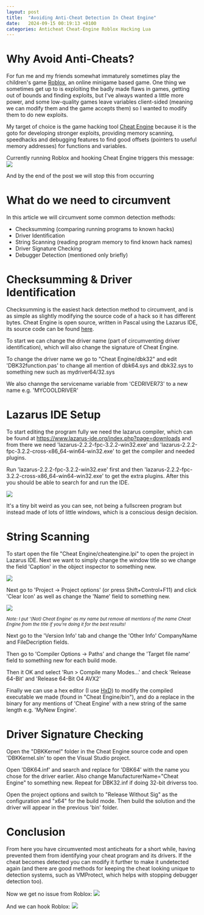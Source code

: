 ```yaml
---
layout: post
title:  "Avoiding Anti-Cheat Detection In Cheat Engine"
date:   2024-09-15 00:19:13 +0100
categories: Anticheat Cheat-Engine Roblox Hacking Lua
---
```


# Why Avoid Anti-Cheats?
For fun me and my friends somewhat immaturely sometimes play the children's game [Roblox](https://www.roblox.com/), an online minigame based game. One thing we sometimes get up to is exploiting the badly made flaws in games, getting out of bounds and finding exploits, but I've always wanted a little more power, and some low-quality games leave variables client-sided (meaning we can modify them and the game accepts them) so I wanted to modify them to do new exploits.

My target of choice is the game hacking tool [Cheat Engine](https://www.cheatengine.org/) because it is the goto for developing stronger exploits, providing memory scanning, speedhacks and debugging features to find good offsets (pointers to useful memory addresses) for functions and variables.

Currently running Roblox and hooking Cheat Engine triggers this message:
![](/images/roblox-detected.PNG)

And by the end of the post we will stop this from occurring

# What do we need to circumvent
In this article we will circumvent some common detection methods:
- Checksumming (comparing running programs to known hacks)
- Driver Identification
- String Scanning (reading program memory to find known hack names)
- Driver Signature Checking
- Debugger Detection (mentioned only briefly)

# Checksumming & Driver Identification
Checksumming is the easiest hack detection method to circumvent, and is as simple as slightly modifying the source code of a hack so it has different bytes. Cheat Engine is open source, written in Pascal using the Lazarus IDE, its source code can be found [here](https://github.com/cheat-engine/cheat-engine).

To start we can change the driver name (part of circumventing driver identification), which will also change the signature of Cheat Engine.

To change the driver name we go to "Cheat Engine/dbk32" and edit 'DBK32function.pas' to change all mention of dbk64.sys and dbk32.sys to something new such as mydriver64/32.sys

We also channge the servicename variable from 'CEDRIVER73' to a new name e.g. 'MYCOOLDRIVER'

# Lazarus IDE Setup
To start editing the program fully we need the lazarus compiler, which can be found at https://www.lazarus-ide.org/index.php?page=downloads and from there we need 'lazarus-2.2.2-fpc-3.2.2-win32.exe' and 'lazarus-2.2.2-fpc-3.2.2-cross-x86_64-win64-win32.exe' to get the compiler and needed plugins.

Run 'lazarus-2.2.2-fpc-3.2.2-win32.exe' first and then 'lazarus-2.2.2-fpc-3.2.2-cross-x86_64-win64-win32.exe' to get the extra plugins. After this you should be able to search for and run the IDE.

![](/images/roblox-lazarus.PNG)

It's a tiny bit weird as you can see, not being a fullscreen program but instead made of lots of little windows, which is a conscious design decision.

# String Scanning
To start open the file "Cheat Engine/cheatengine.lpi" to open the project in Lazarus IDE. Next we want to simply change the window title so we change the field 'Caption' in the object inspector to something new.

![](/images/roblox-cheatengine-caption.PNG)

Next go to 'Project -> Project options' (or press Shift+Control+F11) and click 'Clear Icon' as well as change the 'Name' field to something new.

![](/images/roblox-cheatengine-projectoptions.PNG)

<small> <i> Note: I put '(Not) Cheat Engine' as my name but remove all mentions of the name Cheat Engine from the title if you're doing it for the best results! </i> </small>

Next go to the 'Version Info' tab and change the 'Other Info' CompanyName and FileDecription fields.

Then go to 'Compiler Options -> Paths' and change the 'Target file name' field to something new for each build mode.

Then it OK and select 'Run > Compile many Modes...' and check 'Release 64-Bit' and 'Release 64-Bit O4 AVX2'

Finally we can use a hex editor (I use [HxD](https://mh-nexus.de/en/hxd/)) to modify the compiled executable we made (found in "Cheat Engine/bin"), and do a replace in the binary for any mentions of 'Cheat Engine' with a new string of the same length e.g. 'MyNew Engine'.

# Driver Signature Checking
Open the "DBKKernel" folder in the Cheat Engine source code and open 'DBKKernel.sln' to open the Visual Studio project.

Open 'DBK64.inf' and search and replace for 'DBK64' with the name you chose for the driver earlier. Also change ManufacturerName="Cheat Engine" to something new. Repeat for DBK32.inf if doing 32-bit driverss too.

Open the project options and switch to "Release Without Sig" as the configuration and "x64" for the build mode. Then build the solution and the driver will appear in the previous 'bin' folder.

# Conclusion
From here you have circumvented most anticheats for a short while, having prevented them from identifying your cheat program and its drivers. If the cheat becomes detected you can modify it further to make it undetected again (and there are good methods for keeping the cheat looking unique to detection systems, such as VMProtect, which helps with stopping debugger detection too).

Now we get no issue from Roblox:
![](/images/roblox-frontpage.PNG)

And we can hook Roblox:
![](/images/roblox-cheatengine-hooked.PNG)